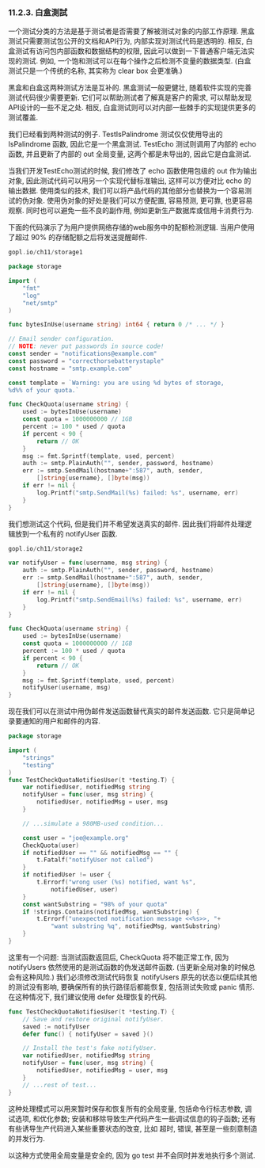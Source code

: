 ### 11.2.3. 白盒測試


一个测试分类的方法是基于测试者是否需要了解被测试对象的内部工作原理. 黑盒测试只需要测试包公开的文档和API行为, 内部实现对测试代码是透明的. 相反, 白盒测试有访问包内部函数和数据结构的权限, 因此可以做到一下普通客户端无法实现的测试. 例如, 一个饱和测试可以在每个操作之后检测不变量的数据类型. (白盒测试只是一个传统的名称, 其实称为 clear box 会更准确.)

黑盒和白盒这两种测试方法是互补的. 黑盒测试一般更健壮, 随着软件实现的完善测试代码很少需要更新. 它们可以帮助测试者了解真是客户的需求, 可以帮助发现API设计的一些不足之处. 相反, 白盒测试则可以对内部一些棘手的实现提供更多的测试覆盖.

我们已经看到两种测试的例子. TestIsPalindrome 测试仅仅使用导出的 IsPalindrome 函数, 因此它是一个黑盒测试. TestEcho 测试则调用了内部的 echo 函数, 并且更新了内部的 out 全局变量, 这两个都是未导出的, 因此它是白盒测试.

当我们开发TestEcho测试的时候, 我们修改了 echo 函数使用包级的 out 作为输出对象, 因此测试代码可以用另一个实现代替标准输出, 这样可以方便对比 echo 的输出数据. 使用类似的技术, 我们可以将产品代码的其他部分也替换为一个容易测试的伪对象. 使用伪对象的好处是我们可以方便配置, 容易预测, 更可靠, 也更容易观察. 同时也可以避免一些不良的副作用, 例如更新生产数据库或信用卡消费行为.

下面的代码演示了为用户提供网络存储的web服务中的配额检测逻辑. 当用户使用了超过 90% 的存储配额之后将发送提醒邮件.

```Go
gopl.io/ch11/storage1

package storage

import (
	"fmt"
	"log"
	"net/smtp"
)

func bytesInUse(username string) int64 { return 0 /* ... */ }

// Email sender configuration.
// NOTE: never put passwords in source code!
const sender = "notifications@example.com"
const password = "correcthorsebatterystaple"
const hostname = "smtp.example.com"

const template = `Warning: you are using %d bytes of storage,
%d%% of your quota.`

func CheckQuota(username string) {
	used := bytesInUse(username)
	const quota = 1000000000 // 1GB
	percent := 100 * used / quota
	if percent < 90 {
		return // OK
	}
	msg := fmt.Sprintf(template, used, percent)
	auth := smtp.PlainAuth("", sender, password, hostname)
	err := smtp.SendMail(hostname+":587", auth, sender,
		[]string{username}, []byte(msg))
	if err != nil {
		log.Printf("smtp.SendMail(%s) failed: %s", username, err)
	}
}
```

我们想测试这个代码, 但是我们并不希望发送真实的邮件. 因此我们将邮件处理逻辑放到一个私有的 notifyUser 函数.

```Go
gopl.io/ch11/storage2

var notifyUser = func(username, msg string) {
	auth := smtp.PlainAuth("", sender, password, hostname)
	err := smtp.SendMail(hostname+":587", auth, sender,
		[]string{username}, []byte(msg))
	if err != nil {
		log.Printf("smtp.SendEmail(%s) failed: %s", username, err)
	}
}

func CheckQuota(username string) {
	used := bytesInUse(username)
	const quota = 1000000000 // 1GB
	percent := 100 * used / quota
	if percent < 90 {
		return // OK
	}
	msg := fmt.Sprintf(template, used, percent)
	notifyUser(username, msg)
}
```

现在我们可以在测试中用伪邮件发送函数替代真实的邮件发送函数. 它只是简单记录要通知的用户和邮件的内容.

```Go
package storage

import (
	"strings"
	"testing"
)
func TestCheckQuotaNotifiesUser(t *testing.T) {
	var notifiedUser, notifiedMsg string
	notifyUser = func(user, msg string) {
		notifiedUser, notifiedMsg = user, msg
	}

	// ...simulate a 980MB-used condition...

	const user = "joe@example.org"
	CheckQuota(user)
	if notifiedUser == "" && notifiedMsg == "" {
		t.Fatalf("notifyUser not called")
	}
	if notifiedUser != user {
		t.Errorf("wrong user (%s) notified, want %s",
			notifiedUser, user)
	}
	const wantSubstring = "98% of your quota"
	if !strings.Contains(notifiedMsg, wantSubstring) {
		t.Errorf("unexpected notification message <<%s>>, "+
			"want substring %q", notifiedMsg, wantSubstring)
	}
}
```

这里有一个问题: 当测试函数返回后, CheckQuota 将不能正常工作, 因为 notifyUsers 依然使用的是测试函数的伪发送邮件函数. (当更新全局对象的时候总会有这种风险.) 我们必须修改测试代码恢复 notifyUsers 原先的状态以便后续其他的测试没有影响, 要确保所有的执行路径后都能恢复, 包括测试失败或 panic 情形. 在这种情况下, 我们建议使用 defer 处理恢复的代码.

```Go
func TestCheckQuotaNotifiesUser(t *testing.T) {
	// Save and restore original notifyUser.
	saved := notifyUser
	defer func() { notifyUser = saved }()

	// Install the test's fake notifyUser.
	var notifiedUser, notifiedMsg string
	notifyUser = func(user, msg string) {
		notifiedUser, notifiedMsg = user, msg
	}
	// ...rest of test...
}
```

这种处理模式可以用来暂时保存和恢复所有的全局变量, 包括命令行标志参数, 调试选项, 和优化参数; 安装和移除导致生产代码产生一些调试信息的钩子函数; 还有有些诱导生产代码进入某些重要状态的改变, 比如 超时, 错误, 甚至是一些刻意制造的并发行为.

以这种方式使用全局变量是安全的, 因为 go test 并不会同时并发地执行多个测试.


